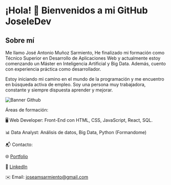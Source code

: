 # ¡Hola! 👋 Bienvenidos a mi GitHub JoseleDev

## Sobre mí
Me llamo José Antonio Muñoz Sarmiento, He finalizado mi formación como Técnico Superior en Desarrollo de Aplicaciones Web y actualmente estoy comenzando un Máster en Inteligencia Artificial y Big Data. Además, cuento con experiencia práctica como desarrollador.

Estoy iniciando mi camino en el mundo de la programación y me encuentro en búsqueda activa de empleo. Soy una persona muy trabajadora, constante y siempre dispuesta aprender y mejorar.

![Banner Github](https://github.com/user-attachments/assets/00d01610-5696-4d2c-a6fa-b667b85ec65a)

Áreas de formación:

🖥️ Web Developer: Front-End con HTML, CSS, JavaScript, React, SQL.

📊 Data Analyst: Análisis de datos, Big Data, Python (Formandome)

📬 Contacto:

🌐 [Portfolio](https://www.joseledev.es/)

💼 [LinkedIn](https://www.linkedin.com/in/jose-antonio-muñoz-sarmiento-1b151637)

✉️ Email: joseamsarmiento@gmail.com




<!--
**JoseleDev23/JoseleDev23** is a ✨ _special_ ✨ repository because its `README.md` (this file) appears on your GitHub profile.

Here are some ideas to get you started:

- 🔭 I’m currently working on ...
- 🌱 I’m currently learning ...
- 👯 I’m looking to collaborate on ...
- 🤔 I’m looking for help with ...
- 💬 Ask me about ...
- 📫 How to reach me: ...
- 😄 Pronouns: ...
- ⚡ Fun fact: ...
-->
